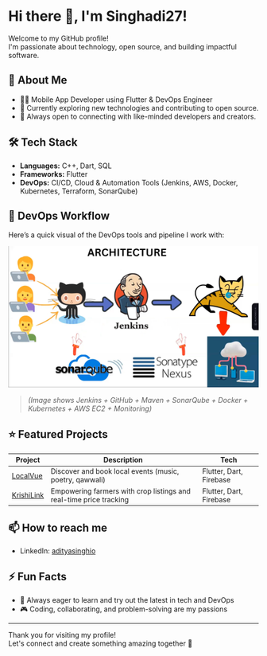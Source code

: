 # Hi there 👋, I'm Singhadi27!

Welcome to my GitHub profile!  
I'm passionate about technology, open source, and building impactful software.

## 🚀 About Me

- 👨‍💻 Mobile App Developer using Flutter & DevOps Engineer  
- 🌱 Currently exploring new technologies and contributing to open source.  
- 🤝 Always open to connecting with like-minded developers and creators.

## 🛠️ Tech Stack

- **Languages:** C++, Dart, SQL  
- **Frameworks:** Flutter  
- **DevOps:** CI/CD, Cloud & Automation Tools (Jenkins, AWS, Docker, Kubernetes, Terraform, SonarQube)

## 🔧 DevOps Workflow

Here’s a quick visual of the DevOps tools and pipeline I work with:

![DevOps Architecture](devops-architecture.png)

> *(Image shows Jenkins + GitHub + Maven + SonarQube + Docker + Kubernetes + AWS EC2 + Monitoring)*

## ⭐ Featured Projects

| Project | Description | Tech |
| ------- | ----------- | ---- |
| [LocalVue](https://github.com/Singhadi27/loacalvue) | Discover and book local events (music, poetry, qawwali) | Flutter, Dart, Firebase |
| [KrishiLink](https://github.com/Singhadi27/krishilinkapp) | Empowering farmers with crop listings and real-time price tracking | Flutter, Dart, Firebase |

## 📫 How to reach me

- LinkedIn: [adityasinghio](https://www.linkedin.com/in/adityasinghio/)

## ⚡ Fun Facts

- 🚀 Always eager to learn and try out the latest in tech and DevOps  
- 🎮 Coding, collaborating, and problem-solving are my passions  

---

Thank you for visiting my profile!  
Let's connect and create something amazing together 🚀
